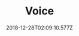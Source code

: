 ---
title: Voice
artist: Hiromi
date: 2018-12-28T02:09:10.577Z
cover: cover_50176662016_r.jpg
styles:
  - Jazz
  - Fusion
  - Post-bop
links:
  spotify: https://play.spotify.com/album/1LeBjxguhl0sNpmJSc4aKu
  youtube: https://music.youtube.com/playlist?list=OLAK5uy_lpVrYFUwU8khbJSsh567KfI22jhyU0YKI
  applemusic: https://itunes.apple.com/us/album/voice-feat-anthony-jackson-simon-phillips/440923034?uo=4
  soundcloud: ""
  bandcamp: ""
  googleplay: https://play.google.com/music/m/Bvnjtwprub4ntricg563gyychc4?signup_if_needed=1
  deezer: https://www.deezer.com/album/1142795
---